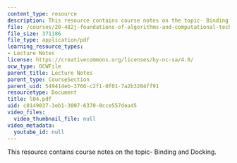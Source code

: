 ```yaml
---
content_type: resource
description: This resource contains course notes on the topic- Binding and Docking.
file: /courses/20-482j-foundations-of-algorithms-and-computational-techniques-in-systems-biology-spring-2006/c01490373eb1300763700cce557dea45_l04.pdf
file_size: 371186
file_type: application/pdf
learning_resource_types:
- Lecture Notes
license: https://creativecommons.org/licenses/by-nc-sa/4.0/
ocw_type: OCWFile
parent_title: Lecture Notes
parent_type: CourseSection
parent_uid: 549414eb-3766-c2f1-0f01-7a2b3284ff91
resourcetype: Document
title: l04.pdf
uid: c0149037-3eb1-3007-6370-0cce557dea45
video_files:
  video_thumbnail_file: null
video_metadata:
  youtube_id: null
---
```

This resource contains course notes on the topic- Binding and Docking.